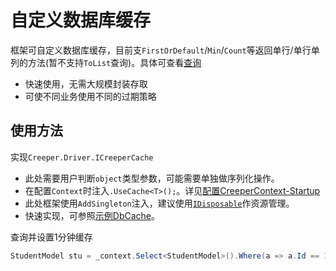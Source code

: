 # 自定义数据库缓存
框架可自定义数据库缓存，目前支``FirstOrDefault``/``Min``/``Count``等返回单行/单行单列的方法(暂不支持``ToList``查询)。具体可查看[查询](./Select.md)
- 快速使用，无需大规模封装存取
- 可使不同业务使用不同的过期策略

## 使用方法
实现``Creeper.Driver.ICreeperCache``
- 此处需要用户判断``object``类型参数，可能需要单独做序列化操作。
- 在配置``Context``时注入``.UseCache<T>();``。详见[配置CreeperContext-Startup](./../README.md#Startup)
- 此处框架使用``AddSingleton``注入，建议使用[``IDisposable``](https://docs.microsoft.com/en-us/dotnet/api/system.idisposable?view=net-5.0)作资源管理。
- 快速实现，可参照[示例DbCache](/test/Creeper.PostgreSql.XUnitTest/Extensions/CustomDbCache.cs)。

查询并设置1分钟缓存
``` C#
StudentModel stu = _context.Select<StudentModel>().Where(a => a.Id == 1).ByCache(TimeSpan.FromMinutes(1)).FirstOrDefault();
```